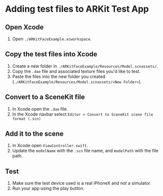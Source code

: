 # Adding test files to ARKit Test App

## Open Xcode

1. Open `./ARKitFaceExample.xcworkspace`.

## Copy the test files into Xcode

1. Create a new folder in `./ARKitFaceExample/Resources/Model.scnassets/`.
2. Copy the `.dae` file and associated texture files you'd like to test.
3. Paste the files into the new folder you created (`./ARKitFaceExample/Resources/Model.scnassets/<New Folder>`).

## Convert to a SceneKit file

1. In Xcode open the `.dae` file.
2. In the Xcode navbar select `Editor > Convert to SceneKit scene file format (.scn)`

## Add it to the scene

1. In Xcode open `ViewController.swift`.
2. Update the `modelName` with the `.scn` file name, and `modelPath` with the file path.

## Test

1. Make sure the test device used is a real iPhoneX and not a simulator.
2. Run your app using the play button.
